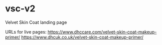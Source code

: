 # vsc-v2
Velvet Skin Coat landing page

URLs for live pages:
https://www.dhccare.com/velvet-skin-coat-makeup-primer/
https://www.dhcuk.co.uk/velvet-skin-coat-makeup-primer/
